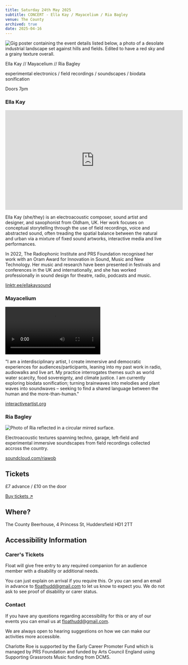 ```yaml
---
title: Saturday 24th May 2025
subtitle: CONCERT - Ella Kay / Mayacelium / Ria Bagley
venue: The County
archived: true
date: 2025-04-16
---
```



![Gig poster containing the event details listed below, a photo of a desolate industrial landscape set against hills and fields. Edited to have a red sky and a grainy texture overall.](/assets/may-24-web.webp)

Ella Kay // Mayacelium // Ria Bagley

experimental electronics / field recordings / soundscapes / biodata sonification

Doors 7pm

### Ella Kay

<iframe width="560" height="315" src="https://www.youtube-nocookie.com/embed/T0mRr2rm9L4?si=72GPlTU77M-nAYwk" title="YouTube video player" frameborder="0" allow="accelerometer; autoplay; clipboard-write; encrypted-media; gyroscope; picture-in-picture; web-share" referrerpolicy="strict-origin-when-cross-origin" allowfullscreen></iframe>

Ella Kay (she/they) is an electroacoustic composer, sound artist and designer, and saxophonist from Oldham, UK. Her work focuses on conceptual storytelling through the use of field recordings, voice and abstracted sound, often treading the spatial balance between the natural and urban via a mixture of fixed sound artworks, interactive media and live performances.

In 2022, The Radiophonic Institute and PRS Foundation recognised her work with an Oram Award for Innovation in Sound, Music and New Technology. Her music and research have been presented in festivals and conferences in the UK and internationally, and she has worked professionally in sound design for theatre, radio, podcasts and music.

<a href="https://linktr.ee/ellakaysound" target="_blank">linktr.ee/ellakaysound</a>

### Mayacelium

<video controls>
  <source src="/assets/mayacellium.mp4" type="video/mp4">
</video>

"I am a interdisciplinary artist, I create immersive and democratic experiences for audiences/participants, leaning into my past work in radio, audiowalks and live art. My practice interrogates themes such as world water scarcity, food sovereignty, and climate justice. I am currently exploring biodata sonification; turning brainwaves into melodies and plant waves into soundwaves – seeking to find a shared language between the human and the more-than-human."

<a href="https://interactiveartist.org/" target="_blank">interactiveartist.org</a>

### Ria Bagley

![Photo of Ria reflected in a circular mirred surface.](/assets/ria-bagley.JPG)

Electroacoustic textures spanning techno, garage, left-field and experimental immersive soundscapes from field recordings collected accross the country.

<a href="https://soundcloud.com/riawob" target="_blank">soundcloud.com/riawob</a>

## Tickets

£7 advance / £10 on the door

<a href="https://www.eventbrite.com/e/float-presents-ella-kay-mayacelium-ria-bagley-tickets-1323789673549" target="_blank">Buy tickets ↗</a>

## Where?

The County Beerhouse,
4 Princess St,
Huddersfield
HD1 2TT

## Accessibility Information

### Carer's Tickets

Float will give free entry to any required companion for an audience member with a disability or additional needs.

You can just explain on arrival if you require this. Or you can send an email in advance to floathudd@gmail.com to let us know to expect you. We do not ask to see proof of disability or carer status.

### Contact

If you have any questions regarding accessibility for this or any of our events you can email us at floathudd@gmail.com.

We are always open to hearing suggestions on how we can make our activities more accessible.

Charlotte Roe is supported by the Early Career Promoter Fund which is managed by PRS Foundation and funded by Arts Council England using Supporting Grassroots Music funding from DCMS.